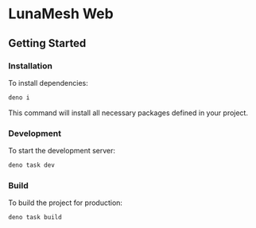 # LunaMesh Web

## Getting Started

### Installation

To install dependencies:

```bash
deno i
```

This command will install all necessary packages defined in your project.

### Development

To start the development server:

```bash
deno task dev
```

### Build

To build the project for production:

```bash
deno task build
```
